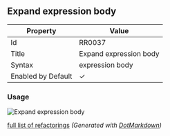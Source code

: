 ## Expand expression body

| Property           | Value                  |
| ------------------ | ---------------------- |
| Id                 | RR0037                 |
| Title              | Expand expression body |
| Syntax             | expression body        |
| Enabled by Default | &#x2713;               |

### Usage

![Expand expression body](../../images/refactorings/ExpandExpressionBody.png)

[full list of refactorings](Refactorings.md)
*\(Generated with [DotMarkdown](http://github.com/JosefPihrt/DotMarkdown)\)*